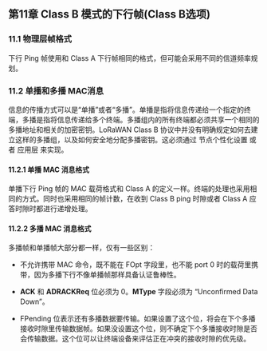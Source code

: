 ## 第11章 Class B 模式的下行帧(Class B选项)

### <a name="11.1">11.1 物理层帧格式</a>

下行 Ping 帧使用和 Class A 下行帧相同的格式，但可能会采用不同的信道频率规划。

### <a name="11.2">11.2 单播和多播 MAC消息</a>

信息的传播方式可以是“单播”或者“多播”。单播是指将信息传递给一个指定的终端，多播是指将信息传递给多个终端。多播组内的所有终端都必须共享一个相同的多播地址和相关的加密密钥。LoRaWAN Class B 协议中并没有明确规定如何去建立这样的多播组，以及如何安全地分配多播密钥。这必须通过 节点个性化设置 或者 应用层 来实现。

#### 11.2.1 单播 MAC 消息格式
单播下行 Ping 帧的 MAC 载荷格式和 Class A 的定义一样。终端的处理也采用相同的方式。同时也采用相同的帧计数，在收到 Class B ping 时隙或者 Class A 应答时隙时都进行递增处理。

#### 11.2.2 多播 MAC 消息格式

多播帧和单播帧大部分都一样，仅有一些区别：

- 不允许携带 MAC 命令，既不能在 FOpt 字段里，也不能 port 0 时的载荷里携带，因为多播下行不像单播帧那样具备认证鲁棒性。

- **ACK** 和 **ADRACKReq** 位必须为 0。**MType** 字段必须为 “Unconfirmed Data Down”。

- FPending 位表示还有多播数据要传输。如果设置了这个位，将会在下个多播接收时隙里传输数据帧。如果没设置这个位，则不确定下个多播接收时隙是否会传输数据。这个位可以让终端设备来评估正在冲突的接收时隙的优先级。
